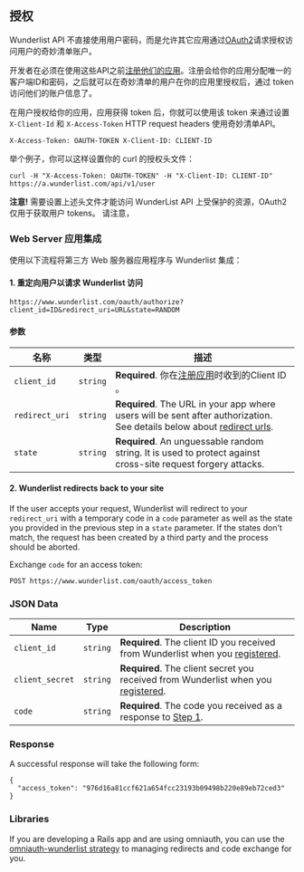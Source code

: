 ## 授权

Wunderlist API 不直接使用用户密码，而是允许其它应用通过[OAuth2](http://oauth.net/2/)请求授权访问用户的奇妙清单账户。

开发者在必须在使用这些API之前[注册他们的应用](https://developer.wunderlist.com/apps/new)。注册会给你的应用分配唯一的客户端ID和密码，之后就可以在奇妙清单的用户在你的应用里授权后，通过 token 访问他们的账户信息了。

在用户授权给你的应用，应用获得 token 后，你就可以使用该 token 来通过设置 `X-Client-Id` 和 `X-Access-Token` HTTP request headers 使用奇妙清单API。

    X-Access-Token: OAUTH-TOKEN X-Client-ID: CLIENT-ID

举个例子，你可以这样设置你的 curl 的授权头文件：

    curl -H "X-Access-Token: OAUTH-TOKEN" -H "X-Client-ID: CLIENT-ID" https://a.wunderlist.com/api/v1/user

<div class="p2 rounded border border-red bg-transparent-red">
	<strong class="bold">注意!</strong>
    需要设置上述头文件才能访问 WunderList API 上受保护的资源，OAuth2 仅用于获取用户 tokens。
    请注意，
</div>

### Web Server 应用集成

使用以下流程将第三方 Web 服务器应用程序与 Wunderlist 集成：

#### 1. 重定向用户以请求 Wunderlist 访问

    https://www.wunderlist.com/oauth/authorize?client_id=ID&redirect_uri=URL&state=RANDOM

#### 参数

名称 | 类型 | 描述
-----|------|--------------
`client_id`|`string` | **Required**. 你在[注册应用](https://developer.wunderlist.com/apps/new)时收到的Client ID 。
`redirect_uri`|`string` | **Required**. The URL in your app where users will be sent after authorization. See details below about [redirect urls](#redirect-urls).
`state`|`string` | **Required**. An unguessable random string. It is used to protect against cross-site request forgery attacks.

#### 2. Wunderlist redirects back to your site

If the user accepts your request, Wunderlist will redirect to your `redirect_uri`
with a temporary code in a `code` parameter as well as the state you provided in
the previous step in a `state` parameter. If the states don't match, the request
has been created by a third party and the process should be aborted.

Exchange `code` for an access token:

    POST https://www.wunderlist.com/oauth/access_token

### JSON Data

Name | Type | Description
-----|------|---------------
`client_id`|`string` | **Required**. The client ID you received from Wunderlist when you [registered](https://developer.wunderlist.com/apps/new).
`client_secret`|`string` | **Required**. The client secret you received from Wunderlist when you [registered](https://developer.wunderlist.com/apps/new).
`code`|`string` | **Required**. The code you received as a response to [Step 1](#1-redirect-users-to-request-wunderlist-access).

### Response

A successful response will take the following form:

    {
      "access_token": "976d16a81ccf621a654fcc23193b09498b220e89eb72ced3"
    }

### Libraries

If you are developing a Rails app and are using omniauth, you can use the [omniauth-wunderlist strategy](https://rubygems.org/gems/omniauth-wunderlist) to managing redirects and code exchange for you.
